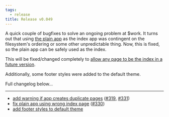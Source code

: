```yaml
---
tags:
  - release
title: Release v0.049
---
```


A quick couple of bugfixes to solve an ongoing problem at $work. It turns out that
using [the plain app](/pod/Statocles/App/Plain.html) as the index app was contingent
on the filesystem's ordering or some other unpredictable thing. Now, this is fixed,
so the plain app can be safely used as the index.

This will be fixed/changed completely to [allow any page to be the index in a future
version](https://github.com/preaction/Statocles/issues/326).

Additionally, some footer styles were added to the default theme.

Full changelog below...

---

* [add warning if app creates duplicate pages](https://github.com/preaction/Statocles/commit/ec7bd0f44322d2cf286e68633033c73c94e3afdb) ([#319](https://github.com/preaction/Statocles/issues/319), [#331](https://github.com/preaction/Statocles/issues/331))
* [fix plain app using wrong index page](https://github.com/preaction/Statocles/commit/dc45e0665309905b2202d060ab5add32f0bc147f) ([#330](https://github.com/preaction/Statocles/issues/330))
* [add footer styles to default theme](https://github.com/preaction/Statocles/commit/9c0f0ae7418fa8e3f0730bbd50a8467a4cad171a)
